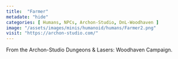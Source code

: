 ```yaml
---
title:  "Farmer"
metadate: "hide"
categories: [ Humans, NPCs, Archon-Studio, DnL-Woodhaven ]
image: "/assets/images/minis/humanoid/humans/Farmer2.png"
visit: "https://archon-studio.com/"
---
```

From the Archon-Studio Dungeons & Lasers: Woodhaven Campaign.